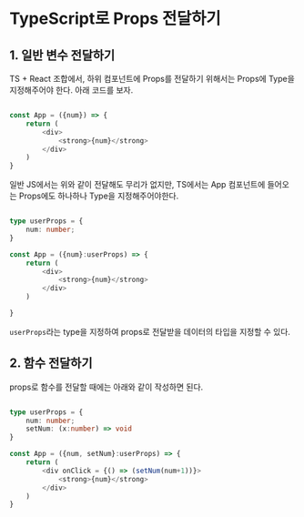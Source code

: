
# TypeScript로 Props 전달하기



## 1. 일반 변수 전달하기

TS + React 조합에서, 하위 컴포넌트에 Props를 전달하기 위해서는 Props에 Type을 지정해주어야 한다. 아래 코드를 보자.

```typescript

const App = ({num}) => {
	return (
		<div>
			<strong>{num}</strong>
		</div>
	)
}

```

일반 JS에서는 위와 같이 전달해도 무리가 없지만, TS에서는 App 컴포넌트에 들어오는 Props에도 하나하나 Type을 지정해주어야한다. 

``` typescript

type userProps = {
	num: number;
}

const App = ({num}:userProps) => {
	return (
		<div>
			<strong>{num}</strong>
		</div>
	)

}

```

`userProps`라는 type을 지정하여 props로 전달받을 데이터의 타입을 지정할 수 있다.


## 2. 함수 전달하기

props로 함수를 전달할 때에는 아래와 같이 작성하면 된다.

```typescript

type userProps = {
	num: number;
	setNum: (x:number) => void
}

const App = ({num, setNum}:userProps) => {
	return (
		<div onClick = {() => (setNum(num+1))}>
			<strong>{num}</strong>
		</div>
	)
}

```